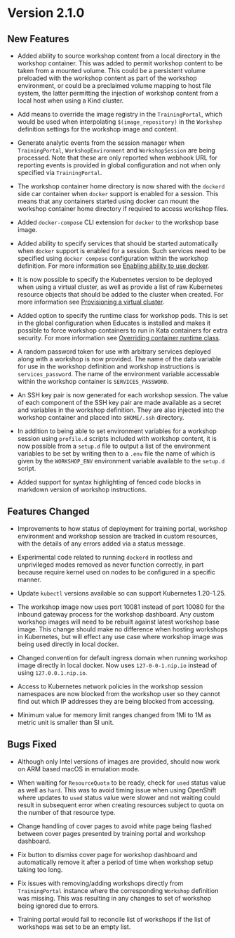 Version 2.1.0
=============

New Features
------------

* Added ability to source workshop content from a local directory in the
  workshop container. This was added to permit workshop content to be taken
  from a mounted volume. This could be a persistent volume preloaded with the
  workshop content as part of the workshop environment, or could be a
  preclaimed volume mapping to host file system, the latter permitting the
  injection of workshop content from a local host when using a Kind cluster.

* Add means to override the image registry in the `TrainingPortal`, which would
  be used when interpolating `$(image_repository)` in the `Workshop` definition
  settings for the workshop image and content.

* Generate analytic events from the session manager when `TrainingPortal`,
  `WorkshopEnvironment` and `WorkshopSession` are being processed. Note that
  these are only reported when webhook URL for reporting events is provided
  in global configuration and not when only specified via `TrainingPortal`.

* The workshop container home directory is now shared with the `dockerd` side
  car container when `docker` support is enabled for a session. This means that
  any containers started using docker can mount the workshop container home
  directory if required to access workshop files.

* Added `docker-compose` CLI extension for `docker` to the workshop base image.

* Added ability to specify services that should be started automatically when
  `docker` support is enabled for a session. Such services need to be specified
  using `docker compose` configuration within the workshop definition. For more
  information see [Enabling ability to use docker](enabling-ability-to-use-docker).

* It is now possible to specify the Kubernetes version to be deployed when using
  a virtual cluster, as well as provide a list of raw Kubernetes resource objects
  that should be added to the cluster when created. For more information see
  [Provisioning a virtual cluster](provisioning-a-virtual-cluster).

* Added option to specify the runtime class for workshop pods. This is set in
  the global configuration when Educates is installed and makes it possible to
  force workshop containers to run in Kata containers for extra security. For
  more information see
  [Overriding container runtime class](overriding-container-runtime-class).

* A random password token for use with arbitrary services deployed along with a
  workshop is now provided. The name of the data variable for use in the
  workshop definition and workshop instructions is `services_password`. The
  name of the environment variable accessable within the workshop container is
  `SERVICES_PASSWORD`.

* An SSH key pair is now generated for each workshop session. The value of each
  component of the SSH key pair are made available as a secret and variables
  in the workshop definition. They are also injected into the workshop container
  and placed into `$HOME/.ssh` directory.

* In addition to being able to set environment variables for a workshop session
  using `profile.d` scripts included with workshop content, it is now possible
  from a `setup.d` file to output a list of the environment variables to be set
  by writing then to a `.env` file the name of which is given by the
  `WORKSHOP_ENV` environment variable available to the `setup.d` script.

* Added support for syntax highlighting of fenced code blocks in markdown
  version of workshop instructions.

Features Changed
----------------

* Improvements to how status of deployment for training portal, workshop
  environment and workshop session are tracked in custom resources, with the
  details of any errors added via a status message.

* Experimental code related to running `dockerd` in rootless and unprivileged
  modes removed as never function correctly, in part because require kernel
  used on nodes to be configured in a specific manner.

* Update `kubectl` versions available so can support Kubernetes 1.20-1.25.

* The workshop image now uses port 10081 instead of port 10080 for the inbound
  gateway process for the workshop dashboard. Any custom workshop images will
  need to be rebuilt against latest workshop base image. This change should
  make no difference when hosting workshops in Kubernetes, but will effect
  any use case where workshop image was being used directly in local docker.

* Changed convention for default ingress domain when running workshop image
  directly in local docker. Now uses `127-0-0-1.nip.io` instead of using
  `127.0.0.1.nip.io`.

* Access to Kubernetes network policies in the workshop session namespaces are
  now blocked from the workshop user so they cannot find out which IP addresses
  they are being blocked from accessing.

* Minimum value for memory limit ranges changed from 1Mi to 1M as metric unit is
  smaller than SI unit.

Bugs Fixed
----------

* Although only Intel versions of images are provided, should now work on ARM
  based macOS in emulation mode.

* When waiting for `ResourceQuota` to be ready, check for `used` status value
  as well as `hard`. This was to avoid timing issue when using OpenShift where
  updates to `used` status value were slower and not waiting could result in
  subsequent error when creating resources subject to quota on the number of
  that resource type.

* Change handling of cover pages to avoid white page being flashed between
  cover pages presented by training portal and workshop dashboard.

* Fix button to dismiss cover page for workshop dashboard and automatically
  remove it after a period of time when workshop setup taking too long.

* Fix issues with removing/adding workshops directly from `TrainingPortal`
  instance where the corresponding `Workshop` definition was missing. This was
  resulting in any changes to set of workshop being ignored due to errors.

* Training portal would fail to reconcile list of workshops if the list of
  workshops was set to be an empty list.
